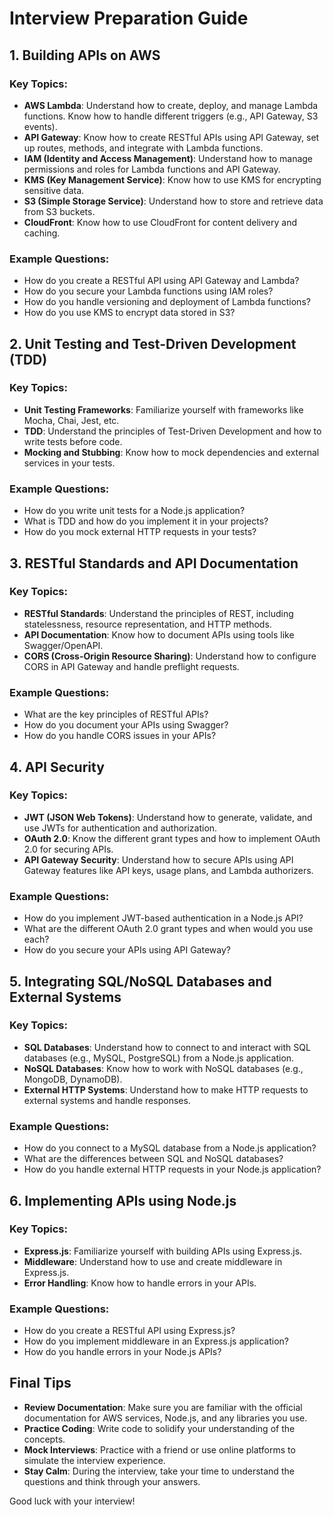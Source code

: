 # Interview Preparation Guide

## 1. Building APIs on AWS

### Key Topics:
- **AWS Lambda**: Understand how to create, deploy, and manage Lambda functions. Know how to handle different triggers (e.g., API Gateway, S3 events).
- **API Gateway**: Know how to create RESTful APIs using API Gateway, set up routes, methods, and integrate with Lambda functions.
- **IAM (Identity and Access Management)**: Understand how to manage permissions and roles for Lambda functions and API Gateway.
- **KMS (Key Management Service)**: Know how to use KMS for encrypting sensitive data.
- **S3 (Simple Storage Service)**: Understand how to store and retrieve data from S3 buckets.
- **CloudFront**: Know how to use CloudFront for content delivery and caching.

### Example Questions:
- How do you create a RESTful API using API Gateway and Lambda?
- How do you secure your Lambda functions using IAM roles?
- How do you handle versioning and deployment of Lambda functions?
- How do you use KMS to encrypt data stored in S3?

## 2. Unit Testing and Test-Driven Development (TDD)

### Key Topics:
- **Unit Testing Frameworks**: Familiarize yourself with frameworks like Mocha, Chai, Jest, etc.
- **TDD**: Understand the principles of Test-Driven Development and how to write tests before code.
- **Mocking and Stubbing**: Know how to mock dependencies and external services in your tests.

### Example Questions:
- How do you write unit tests for a Node.js application?
- What is TDD and how do you implement it in your projects?
- How do you mock external HTTP requests in your tests?

## 3. RESTful Standards and API Documentation

### Key Topics:
- **RESTful Standards**: Understand the principles of REST, including statelessness, resource representation, and HTTP methods.
- **API Documentation**: Know how to document APIs using tools like Swagger/OpenAPI.
- **CORS (Cross-Origin Resource Sharing)**: Understand how to configure CORS in API Gateway and handle preflight requests.

### Example Questions:
- What are the key principles of RESTful APIs?
- How do you document your APIs using Swagger?
- How do you handle CORS issues in your APIs?

## 4. API Security

### Key Topics:
- **JWT (JSON Web Tokens)**: Understand how to generate, validate, and use JWTs for authentication and authorization.
- **OAuth 2.0**: Know the different grant types and how to implement OAuth 2.0 for securing APIs.
- **API Gateway Security**: Understand how to secure APIs using API Gateway features like API keys, usage plans, and Lambda authorizers.

### Example Questions:
- How do you implement JWT-based authentication in a Node.js API?
- What are the different OAuth 2.0 grant types and when would you use each?
- How do you secure your APIs using API Gateway?

## 5. Integrating SQL/NoSQL Databases and External Systems

### Key Topics:
- **SQL Databases**: Understand how to connect to and interact with SQL databases (e.g., MySQL, PostgreSQL) from a Node.js application.
- **NoSQL Databases**: Know how to work with NoSQL databases (e.g., MongoDB, DynamoDB).
- **External HTTP Systems**: Understand how to make HTTP requests to external systems and handle responses.

### Example Questions:
- How do you connect to a MySQL database from a Node.js application?
- What are the differences between SQL and NoSQL databases?
- How do you handle external HTTP requests in your Node.js application?

## 6. Implementing APIs using Node.js

### Key Topics:
- **Express.js**: Familiarize yourself with building APIs using Express.js.
- **Middleware**: Understand how to use and create middleware in Express.js.
- **Error Handling**: Know how to handle errors in your APIs.

### Example Questions:
- How do you create a RESTful API using Express.js?
- How do you implement middleware in an Express.js application?
- How do you handle errors in your Node.js APIs?

## Final Tips

- **Review Documentation**: Make sure you are familiar with the official documentation for AWS services, Node.js, and any libraries you use.
- **Practice Coding**: Write code to solidify your understanding of the concepts.
- **Mock Interviews**: Practice with a friend or use online platforms to simulate the interview experience.
- **Stay Calm**: During the interview, take your time to understand the questions and think through your answers.

Good luck with your interview!